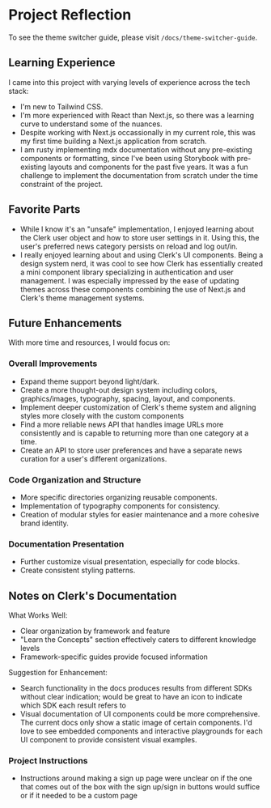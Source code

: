 # Project Reflection
To see the theme switcher guide, please visit `/docs/theme-switcher-guide`.

## Learning Experience

I came into this project with varying levels of experience across the tech stack:
- I'm new to Tailwind CSS.
- I'm more experienced with React than Next.js, so there was a learning curve to understand some of the nuances.
- Despite working with Next.js occassionally in my current role, this was my first time building a Next.js application from scratch.
- I am rusty implementing mdx documentation without any pre-existing components or formatting, since I've been using Storybook with pre-existing layouts and components for the past five years. It was a fun challenge to implement the documentation from scratch under the time constraint of the project.

## Favorite Parts
- While I know it's an "unsafe" implementation, I enjoyed learning about the Clerk user object and how to store user settings in it. Using this, the user's preferred news category persists on reload and log out/in.
- I really enjoyed learning about and using Clerk's UI components. Being a design system nerd, it was cool to see how Clerk has essentially created a mini component library specializing in authentication and user management. I was especially impressed by the ease of updating themes across these components combining the use of Next.js and Clerk's theme management systems.


## Future Enhancements

With more time and resources, I would focus on:

### Overall Improvements
- Expand theme support beyond light/dark.
- Create a more thought-out design system including colors, graphics/images, typography, spacing, layout, and components.
- Implement deeper customization of Clerk's theme system and aligning styles more closely with the custom components
- Find a more reliable news API that handles image URLs more consistently and is capable to returning more than one category at a time.
- Create an API to store user preferences and have a separate news curation for a user's different organizations.

### Code Organization and Structure
- More specific directories organizing reusable components.
- Implementation of typography components for consistency.
- Creation of modular styles for easier maintenance and a more cohesive brand identity.

### Documentation Presentation
- Further customize visual presentation, especially for code blocks.
- Create consistent styling patterns.

## Notes on Clerk's Documentation

What Works Well:
- Clear organization by framework and feature
- "Learn the Concepts" section effectively caters to different knowledge levels
- Framework-specific guides provide focused information

Suggestion for Enhancement:
- Search functionality in the docs produces results from different SDKs without clear indication; would be great to have an icon to indicate which SDK each result refers to
- Visual documentation of UI components could be more comprehensive. The current docs only show a static image of certain components. I'd love to see embedded components and interactive playgrounds for each UI component to provide consistent visual examples.

### Project Instructions
- Instructions around making a sign up page were unclear on if the one that comes out of the box with the sign up/sign in buttons would suffice or if it needed to be a custom page